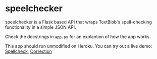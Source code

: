 # speelchecker

speelchecker is a Flask based API that wraps TextBlob's spell-checking functionality in a simple JSON API.

Check the docstrings in `app.py` for an explantion of how the app works.

This app should run unmodified on Heroku. You can try out a live demo: [Spellcheck](http://speelchecker.herokuapp.com/spellcheck?text=my%20speeling%20is%20quite%20badd), [Correction](http://speelchecker.herokuapp.com/correction?text=some%20textt%20to%20corect)
